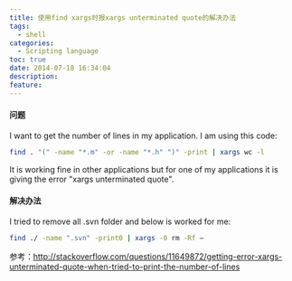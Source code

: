 ```yaml
---
title: 使用find xargs时报xargs unterminated quote的解决办法
tags:
  - shell
categories:
  - Scripting language
toc: true
date: 2014-07-18 16:34:04
description: 
feature:
---
```


#### 问题
I want to get the number of lines in my application. I am using this code:
``` bash
find . "(" -name "*.m" -or -name "*.h" ")" -print | xargs wc -l
```
It is working fine in other applications but for one of my applications it is giving the error "xargs unterminated quote".

#### 解决办法
I tried to remove all .svn folder and below is worked for me: 
``` bash
find ./ -name ".svn" -print0 | xargs -0 rm -Rf –
```

参考：http://stackoverflow.com/questions/11649872/getting-error-xargs-unterminated-quote-when-tried-to-print-the-number-of-lines